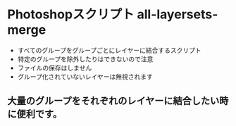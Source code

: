 # Photoshopスクリプト all-layersets-merge

- すべてのグループをグループごとにレイヤーに結合するスクリプト
- 特定のグループを除外したりはできないので注意
- ファイルの保存はしません
- グループ化されていないレイヤーは無視されます

## 大量のグループをそれぞれのレイヤーに結合したい時に便利です。
